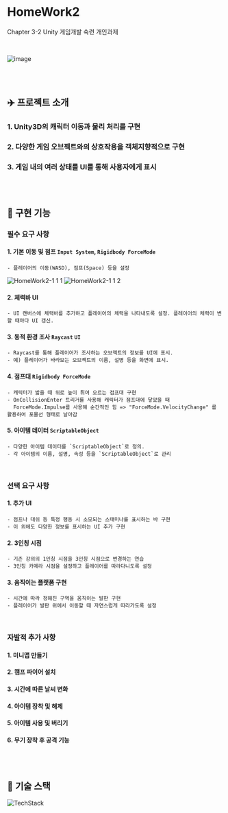 # HomeWork2
 Chapter 3-2 Unity 게임개발 숙련 개인과제 

<br>

![image](https://github.com/Yoonwoojoo/HomeWork2/assets/167274465/f1a5b8ac-40d6-43d0-80d0-3d1fc3dac6fe)

 
<br><br>

## :airplane: 프로젝트 소개

### 1. Unity3D의 캐릭터 이동과 물리 처리를 구현

### 2. 다양한 게임 오브젝트와의 상호작용을 객체지향적으로 구현

### 3. 게임 내의 여러 상태를 UI를 통해 사용자에게 표시


<br><br>

## :thought_balloon: 구현 기능

### 필수 요구 사항

#### 1. **기본 이동 및 점프** `Input System`, `Rigidbody ForceMode`
    - 플레이어의 이동(WASD), 점프(Space) 등을 설정
    
![HomeWork2-1 1 1](https://github.com/Yoonwoojoo/HomeWork2/assets/167274465/5ab9cf29-c2ca-422e-94e8-78170ebabb5a)
![HomeWork2-1 1 2](https://github.com/Yoonwoojoo/HomeWork2/assets/167274465/dee10ef7-f916-465e-b718-19cf4f4d7c46)

#### 2. **체력바 UI**
    - UI 캔버스에 체력바를 추가하고 플레이어의 체력을 나타내도록 설정. 플레이어의 체력이 변할 때마다 UI 갱신.

#### 3. **동적 환경 조사** `Raycast` `UI`
    - Raycast를 통해 플레이어가 조사하는 오브젝트의 정보를 UI에 표시.
    - 예) 플레이어가 바라보는 오브젝트의 이름, 설명 등을 화면에 표시.

#### 4. **점프대** `Rigidbody ForceMode`
    - 캐릭터가 밟을 때 위로 높이 튀어 오르는 점프대 구현
    - OnCollisionEnter 트리거를 사용해 캐릭터가 점프대에 닿았을 때 
      ForceMode.Impulse를 사용해 순간적인 힘 => "ForceMode.VelocityChange" 를 활용하여 포물선 형태로 날아감
      
#### 5. **아이템 데이터** `ScriptableObject`
    - 다양한 아이템 데이터를 `ScriptableObject`로 정의. 
    - 각 아이템의 이름, 설명, 속성 등을 `ScriptableObject`로 관리
    
<br>

### 선택 요구 사항

#### 1. **추가 UI**
    - 점프나 대쉬 등 특정 행동 시 소모되는 스태미나를 표시하는 바 구현
    - 이 외에도 다양한 정보를 표시하는 UI 추가 구현
    
#### 2. **3인칭 시점**
    - 기존 강의의 1인칭 시점을 3인칭 시점으로 변경하는 연습
    - 3인칭 카메라 시점을 설정하고 플레이어를 따라다니도록 설정
    
#### 3. **움직이는 플랫폼 구현**
    - 시간에 따라 정해진 구역을 움직이는 발판 구현
    - 플레이어가 발판 위에서 이동할 때 자연스럽게 따라가도록 설정

<br>

### 자발적 추가 사항

#### 1. **미니맵 만들기** 
#### 2. **캠프 파이어 설치** 
#### 3. **시간에 따른 날씨 변화** 
#### 4. **아이템 장착 및 해제** 
#### 5. **아이템 사용 및 버리기** 
#### 6. **무기 장착 후 공격 기능** 

<br><br>

## :notebook: 기술 스택

![TechStack](https://github.com/ZhamesK/2024-Air-Force/assets/167274465/52d9c045-c684-4282-bb6d-8fc178b4915f)


<br><br>
